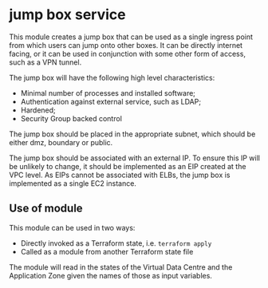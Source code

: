 # jump box service

This module creates a jump box that can be used as a single ingress point from which users can jump onto other boxes. It can be directly internet facing, or it can be used in conjunction with some other form of access, such as a VPN tunnel.

The jump box will have the following high level characteristics:

* Minimal number of processes and installed software;
* Authentication against external service, such as LDAP;
* Hardened;
* Security Group backed control

The jump box should be placed in the appropriate subnet, which should be either dmz, boundary or public.

The jump box should be associated with an external IP. To ensure this IP will be unlikely to change, it should be implemented as an EIP created at the VPC level.
As EIPs cannot be associated with ELBs, the jump box is implemented as a single EC2 instance.

## Use of module

This module can be used in two ways:

- Directly invoked as a Terraform state, i.e. `terraform apply`
- Called as a module from another Terraform state file

The module will read in the states of the Virtual Data Centre and the Application Zone given the names of those as input variables.
